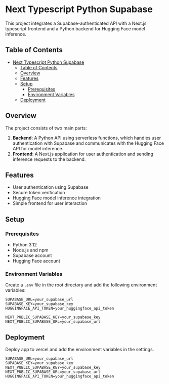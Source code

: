 # Next Typescript Python Supabase

This project integrates a Supabase-authenticated API with a Next.js typescript frontend and a Python backend for Hugging Face model inference.

## Table of Contents

- [Next Typescript Python Supabase](#next-typescript-python-supabase)
  - [Table of Contents](#table-of-contents)
  - [Overview](#overview)
  - [Features](#features)
  - [Setup](#setup)
    - [Prerequisites](#prerequisites)
    - [Environment Variables](#environment-variables)
  - [Deployment](#deployment)

## Overview

The project consists of two main parts:
1. **Backend**: A Python API using serverless functions, which handles user authentication with Supabase and communicates with the Hugging Face API for model inference.
2. **Frontend**: A Next.js application for user authentication and sending inference requests to the backend.

## Features

- User authentication using Supabase
- Secure token verification
- Hugging Face model inference integration
- Simple frontend for user interaction

## Setup

### Prerequisites

- Python 3.12
- Node.js and npm
- Supabase account
- Hugging Face account

### Environment Variables

Create a `.env` file in the root directory and add the following environment variables:

```env
SUPABASE_URL=your_supabase_url
SUPABASE_KEY=your_supabase_key
HUGGINGFACE_API_TOKEN=your_huggingface_api_token
```

```env.local
NEXT_PUBLIC_SUPABASE_KEY=your_supabase_key
NEXT_PUBLIC_SUPABASE_URL=your_supabase_url
```

## Deployment

Deploy app to vercel and add the environment variables in the settings.

```
SUPABASE_URL=your_supabase_url
SUPABASE_KEY=your_supabase_key
NEXT_PUBLIC_SUPABASE_KEY=your_supabase_key
NEXT_PUBLIC_SUPABASE_URL=your_supabase_url
HUGGINGFACE_API_TOKEN=your_huggingface_api_token
```